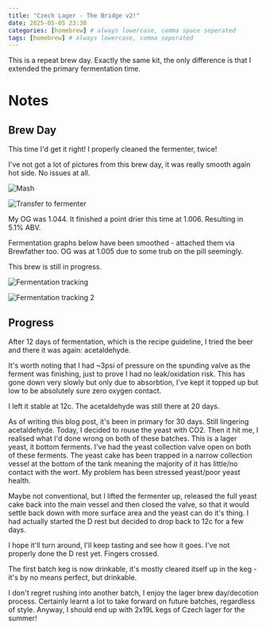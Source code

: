 ```yaml
---
title: "Czech Lager - The Bridge v2!"
date: 2025-05-05 23:30
categories: [homebrew] # always lowercase, comma space seperated
tags: [homebrew] # always lowercase, comma seperated
---
```


This is a repeat brew day. Exactly the same kit, the only difference is that I extended the primary fermentation time.

# Notes

## Brew Day
This time I'd get it right! I properly cleaned the fermenter, twice!

I've not got a lot of pictures from this brew day, it was really smooth again hot side. No issues at all.

![Mash](assets/images/homebrew/hb_czechlager-apr2025/czechlager_mash.png)

![Transfer to fermenter](assets/images/homebrew/hb_czechlager-apr2025/czechlager_transfer-fermenter.png)

My OG was 1.044.
It finished a point drier this time at 1.006. Resulting in 5.1% ABV.

Fermentation graphs below have been smoothed - attached them via Brewfather too. OG was at 1.005 due to some trub on the pill seemingly.

This brew is still in progress.

![Fermentation tracking](assets/images/homebrew/hb_czechlager-apr2025/czechlager_pill.png)

![Fermentation tracking 2](assets/images/homebrew/hb_czechlager-apr2025/czechlager_bf-fermentation.png)

## Progress
After 12 days of fermentation, which is the recipe guideline, I tried the beer and there it was again: acetaldehyde.

It's worth noting that I had ~3psi of pressure on the spunding valve as the ferment was finishing, just to prove I had no leak/oxidation risk. This has gone down very slowly but only due to absorbtion, I've kept it topped up but low to be absolutely sure zero oxygen contact.

I left it stable at 12c. The acetaldehyde was still there at 20 days.

As of writing this blog post, it's been in primary for 30 days. Still lingering acetaldehyde. Today, I decided to rouse the yeast with CO2. Then it hit me, I realised what I'd done wrong on both of these batches. This is a lager yeast, it bottom ferments. I've had the yeast collection valve open on both of these ferments. The yeast cake has been trapped in a narrow collection vessel at the bottom of the tank meaning the majority of it has little/no contact with the wort. My problem has been stressed yeast/poor yeast health.

Maybe not conventional, but I lifted the fermenter up, released the full yeast cake back into the main vessel and then closed the valve, so that it would settle back down with more surface area and the yeast can do it's thing. I had actually started the D rest but decided to drop back to 12c for a few days.

I hope it'll turn around, I'll keep tasting and see how it goes. I've not properly done the D rest yet. Fingers crossed.

The first batch keg is now drinkable, it's mostly cleared itself up in the keg - it's by no means perfect, but drinkable.

I don't regret rushing into another batch, I enjoy the lager brew day/decotion process. Certainly learnt a lot to take forward on future batches, regardless of style. Anyway, I should end up with 2x19L kegs of Czech lager for the summer!

